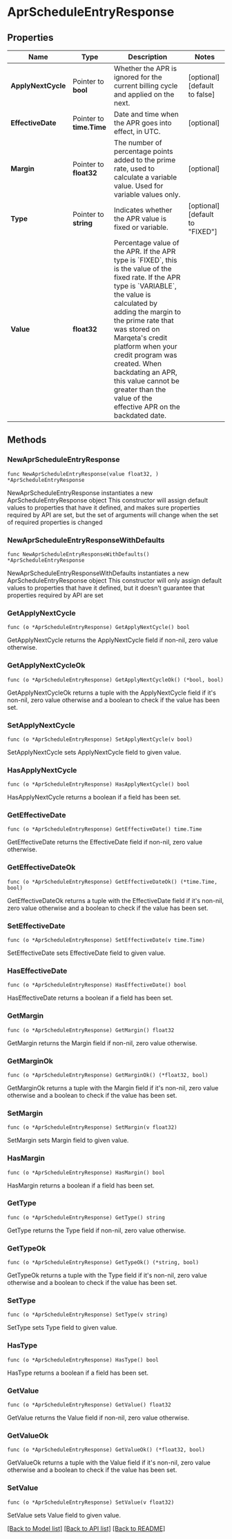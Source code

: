 # AprScheduleEntryResponse

## Properties

Name | Type | Description | Notes
------------ | ------------- | ------------- | -------------
**ApplyNextCycle** | Pointer to **bool** | Whether the APR is ignored for the current billing cycle and applied on the next. | [optional] [default to false]
**EffectiveDate** | Pointer to **time.Time** | Date and time when the APR goes into effect, in UTC. | [optional] 
**Margin** | Pointer to **float32** | The number of percentage points added to the prime rate, used to calculate a variable value.  Used for variable values only. | [optional] 
**Type** | Pointer to **string** | Indicates whether the APR value is fixed or variable. | [optional] [default to "FIXED"]
**Value** | **float32** | Percentage value of the APR.  If the APR type is &#x60;FIXED&#x60;, this is the value of the fixed rate. If the APR type is &#x60;VARIABLE&#x60;, the value is calculated by adding the margin to the prime rate that was stored on Marqeta&#39;s credit platform when your credit program was created.  When backdating an APR, this value cannot be greater than the value of the effective APR on the backdated date. | 

## Methods

### NewAprScheduleEntryResponse

`func NewAprScheduleEntryResponse(value float32, ) *AprScheduleEntryResponse`

NewAprScheduleEntryResponse instantiates a new AprScheduleEntryResponse object
This constructor will assign default values to properties that have it defined,
and makes sure properties required by API are set, but the set of arguments
will change when the set of required properties is changed

### NewAprScheduleEntryResponseWithDefaults

`func NewAprScheduleEntryResponseWithDefaults() *AprScheduleEntryResponse`

NewAprScheduleEntryResponseWithDefaults instantiates a new AprScheduleEntryResponse object
This constructor will only assign default values to properties that have it defined,
but it doesn't guarantee that properties required by API are set

### GetApplyNextCycle

`func (o *AprScheduleEntryResponse) GetApplyNextCycle() bool`

GetApplyNextCycle returns the ApplyNextCycle field if non-nil, zero value otherwise.

### GetApplyNextCycleOk

`func (o *AprScheduleEntryResponse) GetApplyNextCycleOk() (*bool, bool)`

GetApplyNextCycleOk returns a tuple with the ApplyNextCycle field if it's non-nil, zero value otherwise
and a boolean to check if the value has been set.

### SetApplyNextCycle

`func (o *AprScheduleEntryResponse) SetApplyNextCycle(v bool)`

SetApplyNextCycle sets ApplyNextCycle field to given value.

### HasApplyNextCycle

`func (o *AprScheduleEntryResponse) HasApplyNextCycle() bool`

HasApplyNextCycle returns a boolean if a field has been set.

### GetEffectiveDate

`func (o *AprScheduleEntryResponse) GetEffectiveDate() time.Time`

GetEffectiveDate returns the EffectiveDate field if non-nil, zero value otherwise.

### GetEffectiveDateOk

`func (o *AprScheduleEntryResponse) GetEffectiveDateOk() (*time.Time, bool)`

GetEffectiveDateOk returns a tuple with the EffectiveDate field if it's non-nil, zero value otherwise
and a boolean to check if the value has been set.

### SetEffectiveDate

`func (o *AprScheduleEntryResponse) SetEffectiveDate(v time.Time)`

SetEffectiveDate sets EffectiveDate field to given value.

### HasEffectiveDate

`func (o *AprScheduleEntryResponse) HasEffectiveDate() bool`

HasEffectiveDate returns a boolean if a field has been set.

### GetMargin

`func (o *AprScheduleEntryResponse) GetMargin() float32`

GetMargin returns the Margin field if non-nil, zero value otherwise.

### GetMarginOk

`func (o *AprScheduleEntryResponse) GetMarginOk() (*float32, bool)`

GetMarginOk returns a tuple with the Margin field if it's non-nil, zero value otherwise
and a boolean to check if the value has been set.

### SetMargin

`func (o *AprScheduleEntryResponse) SetMargin(v float32)`

SetMargin sets Margin field to given value.

### HasMargin

`func (o *AprScheduleEntryResponse) HasMargin() bool`

HasMargin returns a boolean if a field has been set.

### GetType

`func (o *AprScheduleEntryResponse) GetType() string`

GetType returns the Type field if non-nil, zero value otherwise.

### GetTypeOk

`func (o *AprScheduleEntryResponse) GetTypeOk() (*string, bool)`

GetTypeOk returns a tuple with the Type field if it's non-nil, zero value otherwise
and a boolean to check if the value has been set.

### SetType

`func (o *AprScheduleEntryResponse) SetType(v string)`

SetType sets Type field to given value.

### HasType

`func (o *AprScheduleEntryResponse) HasType() bool`

HasType returns a boolean if a field has been set.

### GetValue

`func (o *AprScheduleEntryResponse) GetValue() float32`

GetValue returns the Value field if non-nil, zero value otherwise.

### GetValueOk

`func (o *AprScheduleEntryResponse) GetValueOk() (*float32, bool)`

GetValueOk returns a tuple with the Value field if it's non-nil, zero value otherwise
and a boolean to check if the value has been set.

### SetValue

`func (o *AprScheduleEntryResponse) SetValue(v float32)`

SetValue sets Value field to given value.



[[Back to Model list]](../README.md#documentation-for-models) [[Back to API list]](../README.md#documentation-for-api-endpoints) [[Back to README]](../README.md)


